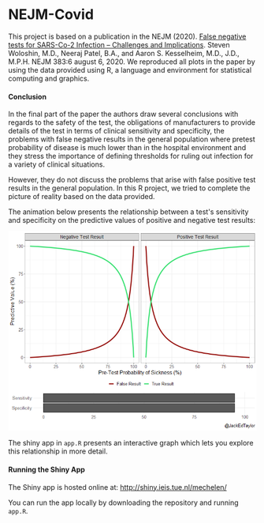 # NEJM-Covid
This project is based on a publication in the NEJM (2020). [False negative tests for SARS-Co-2 Infection – Challenges and Implications](https://www.nejm.org/doi/full/10.1056/NEJMp2015897).
Steven Woloshin, M.D., Neeraj Patel, B.A., and Aaron S. Kesselheim, M.D., J.D., M.P.H. NEJM 383:6 august 6, 2020.
We reproduced all plots in the paper by using the data provided using R, a language and environment for statistical computing and graphics.

#### Conclusion
In the final part of the paper the authors draw several conclusions with regards to the safety of the test, the obligations of manufacturers to provide details of the test in terms of clinical sensitivity and specificity, the problems with false negative results in the general population where pretest probability of disease is much lower than in the hospital environment and they stress the importance of defining thresholds for ruling out infection for a variety of clinical situations.

However, they do not discuss the problems that arise with false positive test results in the general population. In this R project, we tried to complete the picture of reality based on the data provided.

The animation below presents the relationship between a test's sensitivity and specificity on the predictive values of positive and negative test results:

![](animation/animation.gif)

The shiny app in `app.R` presents an interactive graph which lets you explore this relationship in more detail.

#### Running the Shiny App

The Shiny app is hosted online at: http://shiny.ieis.tue.nl/mechelen/

You can run the app locally by downloading the repository and running `app.R`.
